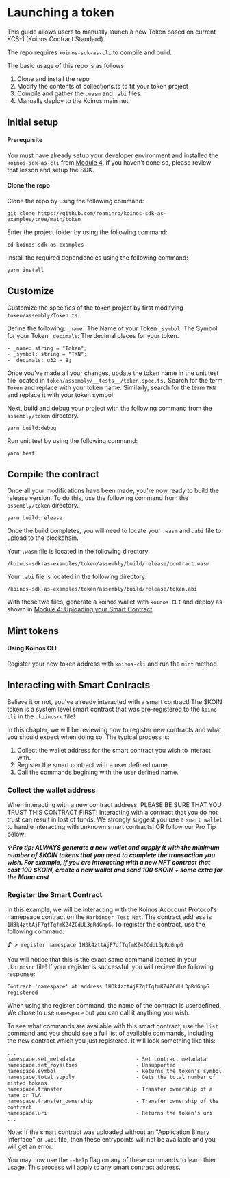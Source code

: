 # Launching a token

This guide allows users to manually launch a new Token based on current KCS-1 (Koinos Contract Standard).

The repo requires `koinos-sdk-as-cli` to compile and build.

The basic usage of this repo is as follows:

1. Clone and install the repo
2. Modify the contents of collections.ts to fit your token project
3. Compile and gather the `.wasm` and  `.abi` files.
4. Manually deploy to the Koinos main net.

## Initial setup

#### Prerequisite

You must have already setup your developer environment and installed the `koinos-sdk-as-cli` from [Module 4](../M4/1_introduction.md). If you haven't done so, please review that lesson and setup the SDK.

#### Clone the repo

Clone the repo by using the following command:

```
git clone https://github.com/roaminro/koinos-sdk-as-examples/tree/main/token
```

Enter the project folder by using the following command:

```
cd koinos-sdk-as-examples
```

Install the required dependencies using the following command:

```
yarn install
```

## Customize 

Customize the specifics of the token project by first modifying `token/assembly/Token.ts`. 

Define the following:
`_name:` The Name of your Token
`_symbol`: The Symbol for your Token
`_decimals`: The decimal places for your token.

```
- _name: string = "Token";
- _symbol: string = "TKN";
- _decimals: u32 = 8;
```
Once you've made all your changes, update the token name in the unit test file located in `token/assembly/__tests__/token.spec.ts.` Search for the term `Token` and replace with your token name. Similarly, search for the term `TKN` and replace it with your token symbol.

Next, build and debug your project with the following command from the `assembly/token` directory.

```
yarn build:debug
```

Run unit test by using the following command:

```
yarn test
```

## Compile the contract

Once all your modifications have been made, you're now ready to build the release version. To do this, use the following command from the `assembly/token` directory.

```
yarn build:release
```

Once the build completes, you will need to locate your `.wasm` and `.abi` file to upload to the blockchain.

Your `.wasm` file is located in the following directory:

```
/koinos-sdk-as-examples/token/assembly/build/release/contract.wasm
```

Your `.abi` file is located in the following directory:

```
/koinos-sdk-as-examples/token/assembly/build/release/token.abi
```

With these two files, generate a koinos wallet with `koinos CLI` and deploy as shown in [Module 4: Uploading your Smart Contract](../M4/7_upload-contract.md).

## Mint tokens

#### Using Koinos CLI

Register your new token address with `koinos-cli` and run the `mint` method.

## Interacting with Smart Contracts

Believe it or not, you've already interacted with a smart contract! The $KOIN token is a system level smart contract that was pre-registered to the `koino-cli` in the `.koinosrc` file!

In this chapter, we will be reviewing how to register new contracts and what you should expect when doing so.  The typical process is:

1. Collect the wallet address for the smart contract you wish to interact with.
2. Register the smart contract with a user defined name.
3. Call the commands begining with the user defined name.

### Collect the wallet address

When interacting with a new contract address, PLEASE BE SURE THAT YOU TRUST THIS CONTRACT FIRST! Interacting with a contract that you do not trust can result in lost of funds. We strongly suggest you use a `smart wallet` to handle interacting with unknown smart contracts! OR follow our Pro Tip below: 


___💡 Pro tip: ALWAYS generate a new wallet and supply it with the minimum number of $KOIN tokens that you need to complete the transaction you wish. For example, if you are interacting with a new NFT contract that cost 100 $KOIN, create a new wallet and send 100 $KOIN + some extra for the Mana cost___

### Register the Smart Contract

In this example, we will be interacting with the Koinos Acccount Protocol's namepsace contract on the `Harbinger Test Net`. The contract address is `1H3k4zttAjF7qfTqfmKZ4ZCdUL3pRdGnpG`. To register the contract, use the following command:

```
🔓 > register namespace 1H3k4zttAjF7qfTqfmKZ4ZCdUL3pRdGnpG
```

You will notice that this is the exact same command located in your `.koinosrc` file! If your register is successful, you will recieve the following response:

```
Contract 'namespace' at address 1H3k4zttAjF7qfTqfmKZ4ZCdUL3pRdGnpG registered
```

When using the register command, the name of the contract is userdefined. We chose to use `namespace` but you can call it anything you wish.

To see what commands are available with this smart contract, use the `list` command and you should see a full list of available commands, including the new contract which you just registered. It will look something like this:

```
...
namespace.set_metadata                    - Set contract metadata
namespace.set_royalties                   - Unsupported
namespace.symbol                          - Returns the token's symbol
namespace.total_supply                    - Gets the total number of minted tokens
namespace.transfer                        - Transfer ownership of a name or TLA
namespace.transfer_ownership              - Transfer ownership of the contract
namespace.uri                             - Returns the token's uri
...
```

Note: If the smart contract was uploaded without an "Application Binary Interface" or `.abi` file, then these entrypoints will not be available and you will get an error.

You may now use the `--help` flag on any of these commands to learn thier usage. This process will apply to any smart contract address.

